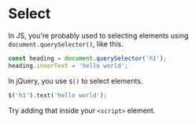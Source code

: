 # Select

In JS, you're probably used to selecting elements using `document.querySelector()`, like this.

```js
const heading = document.querySelector('h1');
heading.innerText = 'hello world';
```

In jQuery, you use `$()` to select elements.

```js
$('h1').text('hello world');
```

Try adding that inside your `<script>` element.
